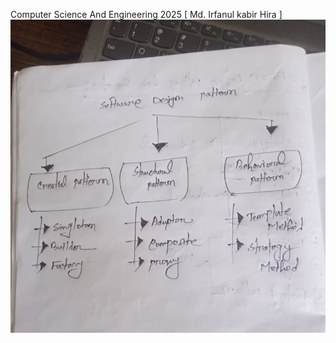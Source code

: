 Computer Science And Engineering 2025  [ Md. Irfanul kabir Hira ]
![image alt](https://github.com/irfanulkabirhira/Software-Design-Pattern/blob/0aa60b59979955a4d9f4dbfe28bb19fcd8a1bc9a/Final.jpg)
